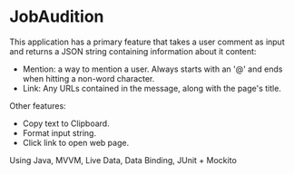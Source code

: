 # JobAudition

This application has a primary feature that takes a user comment as input and returns a JSON string containing information about it content:
- Mention: a way to mention a user. Always starts with an '@' and ends when hitting a non-word character.
- Link: Any URLs contained in the message, along with the page's title.

Other features:
- Copy text to Clipboard.
- Format input string.
- Click link to open web page.

Using Java, MVVM, Live Data, Data Binding, JUnit + Mockito

